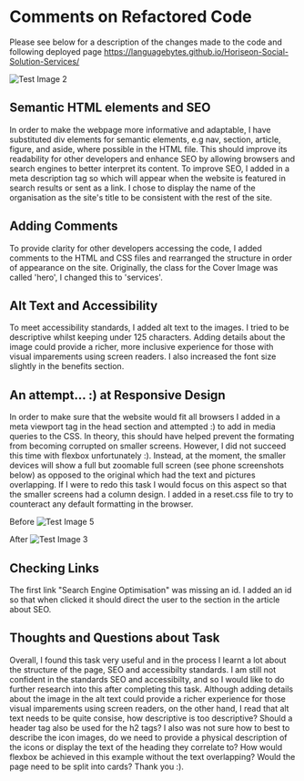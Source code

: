 # Comments on Refactored Code

Please see below for a description of the changes made to the code and  following deployed page https://languagebytes.github.io/Horiseon-Social-Solution-Services/ 

![Test Image 2](screenshots/test-2.png])

## Semantic HTML elements and SEO

 In order to make the webpage more informative and adaptable, I have substituted div elements for semantic elements, e.g nav, section, article, figure, and aside, where possible in the HTML file. This should improve its readability for other developers and enhance SEO by allowing browsers and search engines to better interpret its content. To improve SEO, I added in a meta description tag so which will appear when the website is featured in search results or sent as a link. I chose to display the name of the organisation as the site's title to be consistent with the rest of the site.

## Adding Comments  

To provide clarity for other developers accessing the code, I added comments to the HTML and CSS files and rearranged the structure in order of appearance on the site. Originally, the class for the Cover Image was called 'hero', I changed this to 'services'.

## Alt Text and Accessibility

 To meet accessibility standards, I added alt text to the images. I tried to be descriptive whilst keeping under 125 characters. Adding details about the image could provide a richer, more inclusive experience for those with visual imparements using screen readers. I also increased the font size slightly in the benefits section.

## An attempt... :) at Responsive Design

In order to make sure that the website would fit all browsers I added in a meta viewport tag in the head section and attempted :) to add in media queries to the CSS. In theory, this should have helped prevent the formating from becoming corrupted on smaller screens. However, I did not succeed this time with flexbox unfortunately :). Instead, at the moment, the smaller devices will show a full but zoomable full screen (see phone screenshots below) as opposed to the original which had the text and pictures overlapping. If I were to redo this task I would focus on this aspect so that the smaller screens had a column design. I added in a reset.css file to try to counteract any default formatting in the browser.

Before
![Test Image 5](screenshots/before.png)

After 
![Test Image 3](screenshots/after.png)

## Checking Links 

The first link "Search Engine Optimisation" was missing an id. I added an id so that when clicked it should direct the user to the section in the article about SEO. 

## Thoughts and Questions about Task

Overall, I found this task very useful and in the process I learnt a lot about the structure of the page, SEO and accessibilty standards. I am still not confident in the standards SEO and accessibilty, and so I would like to do further research into this after completing this task. Although adding details about the image in the alt text could provide a richer experience for those visual imparements using screen readers, on the other hand, I read that alt text needs to be quite consise, how descriptive is too descriptive? Should a header tag also be used for the h2 tags? I also was not sure how to best to describe the icon images, do we need to provide a physical description of the icons or display the text of the heading they correlate to? How would flexbox be achieved in this example without the text overlapping? Would the page need to be split into cards? Thank you :). 

